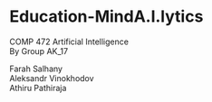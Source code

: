 # Education-MindA.I.lytics
COMP 472 Artificial Intelligence <br>
By Group AK_17 <br>

Farah Salhany <br>
Aleksandr Vinokhodov <br>
Athiru Pathiraja <br>
